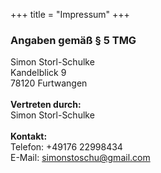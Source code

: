 +++
title = "Impressum"
+++

### Angaben gemäß § 5 TMG

Simon Storl-Schulke  
Kandelblick 9  
78120 Furtwangen  
<br>
**Vertreten durch:**  
Simon Storl-Schulke  
<br>
**Kontakt:**  
Telefon: +49176 22998434  
E-Mail: simonstoschu@gmail.com

